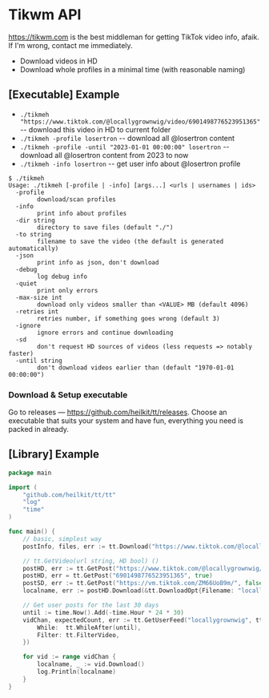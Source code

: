 # Tikwm API

https://tikwm.com is the best middleman for getting TikTok video info, afaik. If I'm wrong, contact me immediately.

* Download videos in HD
* Download whole profiles in a minimal time (with reasonable naming)

## [Executable] Example

* `./tikmeh "https://www.tiktok.com/@locallygrownwig/video/6901498776523951365"` -- download this video in HD to current
  folder
* `./tikmeh -profile losertron` -- download all @losertron content
* `./tikmeh -profile -until "2023-01-01 00:00:00" losertron` -- download all @losertron content from 2023 to now
* `./tikmeh -info losertron` -- get user info about @losertron profile

```
$ ./tikmeh
Usage: ./tikmeh [-profile | -info] [args...] <urls | usernames | ids>
  -profile
        download/scan profiles
  -info
        print info about profiles
  -dir string
        directory to save files (default "./")
  -to string
        filename to save the video (the default is generated automatically)
  -json
        print info as json, don't download
  -debug
        log debug info
  -quiet
        print only errors
  -max-size int
        download only videos smaller than <VALUE> MB (default 4096)
  -retries int
        retries number, if something goes wrong (default 3)
  -ignore
        ignore errors and continue downloading
  -sd
        don't request HD sources of videos (less requests => notably faster)
  -until string
        don't download videos earlier than (default "1970-01-01 00:00:00")
```

### Download & Setup executable

Go to releases — https://github.com/heilkit/tt/releases. Choose an executable that suits your system and have fun, 
everything you need is packed in already.

## [Library] Example

```go
package main

import (
	"github.com/heilkit/tt/tt"
	"log"
	"time"
)

func main() {
    // basic, simplest way
	postInfo, files, err := tt.Download("https://www.tiktok.com/@locallygrownwig/video/6901498776523951365")

	// tt.GetVideo(url string, HD bool) ()
	postHD, err := tt.GetPost("https://www.tiktok.com/@locallygrownwig/video/6901498776523951365")
	postHD, err = tt.GetPost("6901498776523951365", true)                // with ID
	postSD, err := tt.GetPost("https://vm.tiktok.com/ZM66UoB9m/", false) // with shorten link
	localname, err := postHD.Download(&tt.DownloadOpt{Filename: "locallygrownwig.mp4"})

	// Get user posts for the last 30 days
	until := time.Now().Add(-time.Hour * 24 * 30)
	vidChan, expectedCount, err := tt.GetUserFeed("locallygrownwig", tt.FeedOpt{
		While:  tt.WhileAfter(until),
		Filter: tt.FilterVideo,
	})

	for vid := range vidChan {
		localname, _ := vid.Download()
		log.Println(localname)
	}
}

```